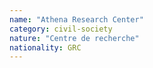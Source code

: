 ```yaml
---
name: "Athena Research Center"
category: civil-society
nature: "Centre de recherche"
nationality: GRC
---
```

    